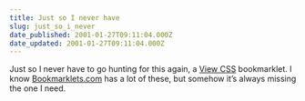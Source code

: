 ```yaml
---
title: Just so I never have
slug: just_so_i_never
date_published: 2001-01-27T09:11:04.000Z
date_updated: 2001-01-27T09:11:04.000Z
---
```


Just so I never have to go hunting for this again, a [View CSS](javascript:var%20mywin=window.open('','','location=no,resizable=yes,scrollbars=yes');var%20mydoc=mywin.document;mydoc.open('text/plain');if(document.scripts.length>0)for(var%20i=0;i<document.styleSheets.length;i++)mydoc.write('\n'+document.styleSheets[i].cssText+'\n');else%20mydoc.write('No%20stylesheets%20on%20this%20page!');mydoc.title='Stylesheets%20for%20'+mywin.location.href;mydoc.close();) bookmarklet. I know [Bookmarklets.com](http://www.bookmarklets.com) has a lot of these, but somehow it’s always missing the one I need.
